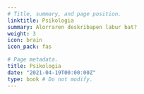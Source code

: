 ```yaml
---
# Title, summary, and page position.
linktitle: Psikologia
summary: Alorraren deskribapen labur bat?
weight: 3
icon: brain
icon_pack: fas

# Page metadata.
title: Psikologia
date: "2021-04-19T00:00:00Z"
type: book # Do not modify.
---
```


